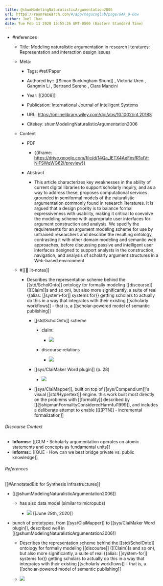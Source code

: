 ```yaml
---
title: @shumModelingNaturalisticArgumentation2006
url: https://roamresearch.com/#/app/megacoglab/page/6Ak_O-68w
author: Joel Chan
date: Tue Feb 11 2020 15:55:26 GMT-0500 (Eastern Standard Time)
---
```


- #references

    - Title: Modeling naturalistic argumentation in research literatures: Representation and interaction design issues

    - Meta:

        - Tags: #ref/Paper

        - Authored by::  [[Simon Buckingham Shum]] ,  Victoria Uren ,  Gangmin Li ,  Bertrand Sereno ,  Clara Mancini

        - Year: [[2006]]

        - Publication: International Journal of Intelligent Systems

        - URL: https://onlinelibrary.wiley.com/doi/abs/10.1002/int.20188

        - Citekey: shumModelingNaturalisticArgumentation2006

    - Content

        - PDF

            - {{iframe: https://drive.google.com/file/d/14Qa_IETX4AeFxsfR1afV-NiFSWqWG62I/preview}}

        - Abstract

            - This article characterizes key weaknesses in the ability of current digital libraries to support scholarly inquiry, and as a way to address these, proposes computational services grounded in semiformal models of the naturalistic argumentation commonly found in research literatures. It is argued that a design priority is to balance formal expressiveness with usability, making it critical to coevolve the modeling scheme with appropriate user interfaces for argument construction and analysis. We specify the requirements for an argument modeling scheme for use by untrained researchers and describe the resulting ontology, contrasting it with other domain modeling and semantic web approaches, before discussing passive and intelligent user interfaces designed to support analysts in the construction, navigation, and analysis of scholarly argument structures in a Web-based environment

    - #[[📝 lit-notes]]

        - Describes the representation scheme behind the [[std/ScholOnto]] ontology for formally modeling [[discourse]] ([[Claim]]s and so on), but also more significantly, a suite of real {{alias: [[system-for]] systems for}} getting scholars to actually do this in a way that integrates with their existing [[scholarly workflows]] - that is, a [[scholar-powered model of semantic publishing]]

            - [[std/ScholOnto]] scheme

                - claim:

                    - ![](https://firebasestorage.googleapis.com/v0/b/firescript-577a2.appspot.com/o/imgs%2Fapp%2Fmegacoglab%2F5aRqLzodZI.png?alt=media&token=8389476c-a263-4f88-84f8-cbd326c88c08)

                - discourse relations

                    - ![](https://firebasestorage.googleapis.com/v0/b/firescript-577a2.appspot.com/o/imgs%2Fapp%2Fmegacoglab%2FulAYrxr3_2.png?alt=media&token=c6ed81af-28a4-497d-8501-789cc12b4afd)

            - [[sys/ClaiMaker Word plugin]] (p. 28)

                - ![](https://firebasestorage.googleapis.com/v0/b/firescript-577a2.appspot.com/o/imgs%2Fapp%2Fmegacoglab%2FGUr-EZwtiw.png?alt=media&token=3738e421-f4f3-4699-aab1-95e92da98743)

            - [[sys/ClaiMapper]], built on top of [[sys/Compendium]]'s visual [[std/Hypertext]] engine. this work built most directly on the problems with [[formality]] described by [[@shipmanFormalityConsideredHarmful1999]], and includes a deliberate attempt to enable [[[[PTN]] - incremental formalization]]

###### Discourse Context

- **Informs::** [[CLM - Scholarly argumentation operates on atomic statements and concepts as fundamental units]]
- **Informs::** [[QUE - How can we best bridge private vs. public knowledge]]

###### References

[[#AnnotatedBib for Synthesis Infrastructures]]

- [[@shumModelingNaturalisticArgumentation2006]]

    - has also data model (similar to micropubs)

        - ![](https://firebasestorage.googleapis.com/v0/b/firescript-577a2.appspot.com/o/imgs%2Fapp%2Fmegacoglab%2F1W5rsyQGIv?alt=media&token=ce304f8b-597a-4909-898a-0b954242e899)
[[June 29th, 2020]]

- bunch of prototypes, from [[sys/ClaiMapper]] to [[sys/ClaiMaker Word plugin]], described well in [[@shumModelingNaturalisticArgumentation2006]]

    - Describes the representation scheme behind the [[std/ScholOnto]] ontology for formally modeling [[discourse]] ([[Claim]]s and so on), but also more significantly, a suite of real {{alias: [[system-for]] systems for}} getting scholars to actually do this in a way that integrates with their existing [[scholarly workflows]] - that is, a [[scholar-powered model of semantic publishing]]

    - ![](https://firebasestorage.googleapis.com/v0/b/firescript-577a2.appspot.com/o/imgs%2Fapp%2Fmegacoglab%2Fl0RLQaqzI5.png?alt=media&token=0884d6df-7757-4da8-ad97-7d4f23a26ba0)
